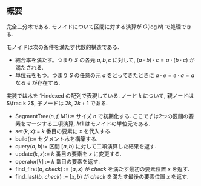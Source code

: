 ## 概要

完全二分木である. モノイドについて区間に対する演算が $O(\log N)$ で処理できる.

モノイドは次の条件を満たす代数的構造である.

* 結合率を満たす。つまり $S$ の各元 $a, b, c$ に対して, $(a \cdot b) \cdot c = a \cdot (b \cdot c)$ が満たされる.
* 単位元をもつ。つまり $S$ の任意の元 $a$ をとってきたときに $a \cdot e = e \cdot a = a$ なる $e$ が存在する.

実装では木を 1-indexed の配列で表現している. ノード $k$ について, 親ノードは $\frac k 2$, 子ノードは $2k$, $2k+1$ である.

* $\mathrm{SegmentTree}(n, f, M1)$:= サイズ $n$ で初期化する. ここで $f$ は2つの区間の要素をマージする二項演算, $M1$ はモノイドの単位元である.
* $\mathrm{set}(k, x)$:= $k$ 番目の要素に $x$ を代入する.
* $\mathrm{build}()$:= セグメント木を構築する.
* $\mathrm{query}(a, b)$:= 区間 $[a, b)$ に対して二項演算した結果を返す.
* $\mathrm{update}(k, x)$:= $k$ 番目の要素を $x$ に変更する.
* operator[$k$] := $k$ 番目の要素を返す.
* find_first($a$, $check$) := $[a,x)$ が $check$ を満たす最初の要素位置 $x$ を返す.
* find_last($b$, $check$) := $[x,b)$ が $check$ を満たす最後の要素位置 $x$ を返す.


